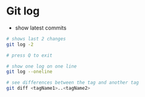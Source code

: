 # Git log

- show latest commits

```bash
# shows last 2 changes
git log -2

# press Q to exit

# show one log on one line
git log --oneline

# see differences between the tag and another tag
git diff <tagName1>..<tagName2>
```
